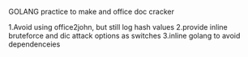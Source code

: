GOLANG practice to make and office doc cracker

1.Avoid using office2john, but still log hash values
2.provide inline bruteforce and dic attack options as switches
3.inline golang to avoid dependenceies
